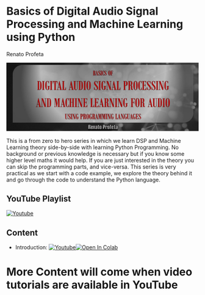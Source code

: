 # Basics of Digital Audio Signal Processing and Machine Learning using Python
Renato Profeta
<p align="center">
    <img src="./images/logo.jpg">
</p>

This is a from zero to hero series in which we learn DSP and Machine Learning theory side-by-side with learning Python Programming.
No background or previous knowledge is necessary but if you know some higher level maths it would help.
If you are just interested in the theory you can skip the programming parts, and vice-versa.
This series is very practical as we start with a code example, we explore the theory behind it and go through the code to understand the Python language.

## YouTube Playlist
 [![Youtube](https://badgen.net/badge/Launch/on%20YouTube/red?icon=terminal)](https://youtube.com/playlist?list=PL6QnpHKwdPYi-600wCa4PPIrP2DpgKqFk)
 
 ## Content
  - Introduction: [![Youtube](https://badgen.net/badge/Launch/on%20YouTube/red?icon=terminal)](https://youtu.be/zzEHTIJZMuc)[![Open In Colab](https://colab.research.google.com/assets/colab-badge.svg)](https://colab.research.google.com/github/GuitarsAI/BDASPML/blob/main/bdaspml_01_intro.ipynb)

# More Content will come when video tutorials are available in YouTube
